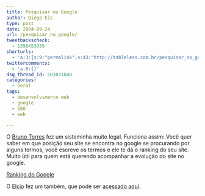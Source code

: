 ```yaml
---
title: Pesquisar no Google
author: Diego Eis
type: post
date: 2004-09-24
url: /pesquisar_no_google/
tweetbackscheck:
  - 1356453939
shorturls:
  - 'a:3:{s:9:"permalink";s:43:"http://tableless.com.br/pesquisar_no_google";s:7:"tinyurl";s:26:"http://tinyurl.com/42m7dm7";s:4:"isgd";s:19:"http://is.gd/i9xsxd";}'
twittercomments:
  - 'a:0:{}'
dsq_thread_id: 503031848
categories:
  - Geral
tags:
  - desenvolvimento web
  - google
  - SEO
  - web

---
```

O [Bruno Torres][1] fez um sisteminha muito legal. Funciona assim: Você quer saber em que posição seu site se encontra no google se procurando por alguns termos, você escreve os termos e ele te dá o ranking do seu site. Muito útil para quem está querendo acompanhar a evolução do site no google.
              
[Ranking do Google][2]
              
O [Elcio][3] fez um também, que pode ser [acessado aqui][4].

 [1]: http://www.brunotorres.net/
 [2]: http://www.brunotorres.net/web/analise-ranking-google
 [3]: http://elcio.com.br/
 [4]: http://www.elcio.com.br/google